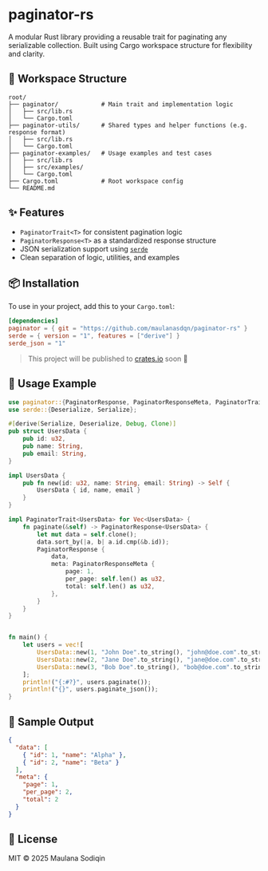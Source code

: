 # paginator-rs

A modular Rust library providing a reusable trait for paginating any serializable collection. Built using Cargo workspace structure for flexibility and clarity.

## 🧱 Workspace Structure

```
root/
├── paginator/            # Main trait and implementation logic
│   ├── src/lib.rs
│   └── Cargo.toml
├── paginator-utils/      # Shared types and helper functions (e.g. response format)
│   ├── src/lib.rs
│   └── Cargo.toml
├── paginator-examples/   # Usage examples and test cases
│   ├── src/lib.rs
│   ├── src/examples/
│   └── Cargo.toml
├── Cargo.toml            # Root workspace config
└── README.md
```

## ✨ Features

- `PaginatorTrait<T>` for consistent pagination logic
- `PaginatorResponse<T>` as a standardized response structure
- JSON serialization support using [`serde`](https://serde.rs)
- Clean separation of logic, utilities, and examples

## 📦 Installation

To use in your project, add this to your `Cargo.toml`:

```toml
[dependencies]
paginator = { git = "https://github.com/maulanasdqn/paginator-rs" }
serde = { version = "1", features = ["derive"] }
serde_json = "1"
```

> This project will be published to [crates.io](https://crates.io) soon 🚀

## 🚀 Usage Example

```rust
use paginator::{PaginatorResponse, PaginatorResponseMeta, PaginatorTrait};
use serde::{Deserialize, Serialize};

#[derive(Serialize, Deserialize, Debug, Clone)]
pub struct UsersData {
    pub id: u32,
    pub name: String,
    pub email: String,
}

impl UsersData {
    pub fn new(id: u32, name: String, email: String) -> Self {
        UsersData { id, name, email }
    }
}

impl PaginatorTrait<UsersData> for Vec<UsersData> {
    fn paginate(&self) -> PaginatorResponse<UsersData> {
        let mut data = self.clone();
        data.sort_by(|a, b| a.id.cmp(&b.id));
        PaginatorResponse {
            data,
            meta: PaginatorResponseMeta {
                page: 1,
                per_page: self.len() as u32,
                total: self.len() as u32,
            },
        }
    }
}


fn main() {
    let users = vec![
        UsersData::new(1, "John Doe".to_string(), "john@doe.com".to_string()),
        UsersData::new(2, "Jane Doe".to_string(), "jane@doe.com".to_string()),
        UsersData::new(3, "Bob Doe".to_string(), "bob@doe.com".to_string()),
    ];
    println!("{:#?}", users.paginate());
    println!("{}", users.paginate_json());
}

```

## 🧪 Sample Output

```json
{
  "data": [
    { "id": 1, "name": "Alpha" },
    { "id": 2, "name": "Beta" }
  ],
  "meta": {
    "page": 1,
    "per_page": 2,
    "total": 2
  }
}
```

## 📄 License

MIT © 2025 Maulana Sodiqin
